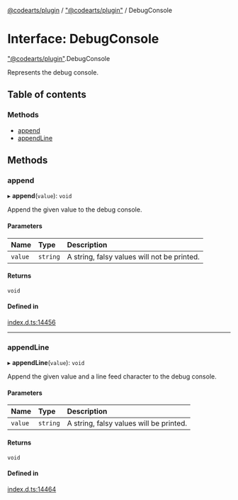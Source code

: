 [@codearts/plugin](../README.md) / ["@codearts/plugin"](../modules/_codearts_plugin_.md) / DebugConsole

# Interface: DebugConsole

["@codearts/plugin"](../modules/_codearts_plugin_.md).DebugConsole

Represents the debug console.

## Table of contents

### Methods

- [append](codearts_plugin_.DebugConsole.md#append)
- [appendLine](codearts_plugin_.DebugConsole.md#appendline)

## Methods

### append

▸ **append**(`value`): `void`

Append the given value to the debug console.

#### Parameters

| Name | Type | Description |
| :------ | :------ | :------ |
| `value` | `string` | A string, falsy values will not be printed. |

#### Returns

`void`

#### Defined in

[index.d.ts:14456](https://github.com/huaweicloud/cloudide-plugin-api/blob/a055dd0/index.d.ts#L14456)

___

### appendLine

▸ **appendLine**(`value`): `void`

Append the given value and a line feed character
to the debug console.

#### Parameters

| Name | Type | Description |
| :------ | :------ | :------ |
| `value` | `string` | A string, falsy values will be printed. |

#### Returns

`void`

#### Defined in

[index.d.ts:14464](https://github.com/huaweicloud/cloudide-plugin-api/blob/a055dd0/index.d.ts#L14464)
